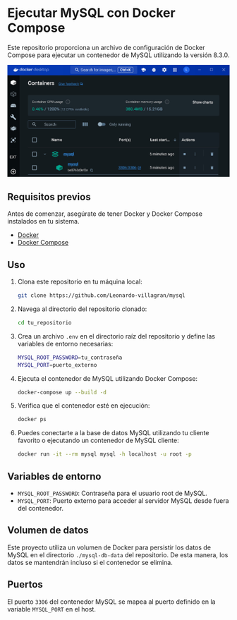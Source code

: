 
# Ejecutar MySQL con Docker Compose

Este repositorio proporciona un archivo de configuración de Docker Compose para ejecutar un contenedor de MySQL utilizando la versión 8.3.0.

![alt text](images/mysql.jpg)

## Requisitos previos

Antes de comenzar, asegúrate de tener Docker y Docker Compose instalados en tu sistema.

- [Docker](https://docs.docker.com/get-docker/)
- [Docker Compose](https://docs.docker.com/compose/install/)

## Uso

1. Clona este repositorio en tu máquina local:

   ```bash
   git clone https://github.com/Leonardo-villagran/mysql
   ```

2. Navega al directorio del repositorio clonado:

   ```bash
   cd tu_repositorio
   ```

3. Crea un archivo `.env` en el directorio raíz del repositorio y define las variables de entorno necesarias:

   ```bash
   MYSQL_ROOT_PASSWORD=tu_contraseña
   MYSQL_PORT=puerto_externo
   ```

4. Ejecuta el contenedor de MySQL utilizando Docker Compose:

   ```bash
   docker-compose up --build -d
   ```

5. Verifica que el contenedor esté en ejecución:

   ```bash
   docker ps
   ```

6. Puedes conectarte a la base de datos MySQL utilizando tu cliente favorito o ejecutando un contenedor de MySQL cliente:

   ```bash
   docker run -it --rm mysql mysql -h localhost -u root -p
   ```

## Variables de entorno

- `MYSQL_ROOT_PASSWORD`: Contraseña para el usuario root de MySQL.
- `MYSQL_PORT`: Puerto externo para acceder al servidor MySQL desde fuera del contenedor.

## Volumen de datos

Este proyecto utiliza un volumen de Docker para persistir los datos de MySQL en el directorio `./mysql-db-data` del repositorio. De esta manera, los datos se mantendrán incluso si el contenedor se elimina.

## Puertos

El puerto `3306` del contenedor MySQL se mapea al puerto definido en la variable `MYSQL_PORT` en el host.